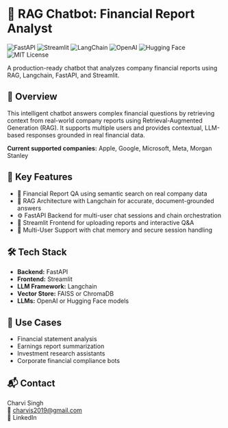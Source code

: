 # 💬 RAG Chatbot: Financial Report Analyst

![FastAPI](https://img.shields.io/badge/FastAPI-005571?style=for-the-badge&logo=fastapi)
![Streamlit](https://img.shields.io/badge/Streamlit-FF4B4B?style=for-the-badge&logo=streamlit&logoColor=white)
![LangChain](https://img.shields.io/badge/LangChain-0A2239?style=for-the-badge&logo=langchain&logoColor=white)
![OpenAI](https://img.shields.io/badge/OpenAI-412991?style=for-the-badge&logo=openai&logoColor=white)
![Hugging Face](https://img.shields.io/badge/HuggingFace-FFD21F?style=for-the-badge&logo=huggingface&logoColor=black)
![MIT License](https://img.shields.io/badge/License-MIT-green.svg?style=for-the-badge)

A production-ready chatbot that analyzes company financial reports using RAG, Langchain, FastAPI, and Streamlit.

## 📌 Overview
This intelligent chatbot answers complex financial questions by retrieving context from real-world company reports using Retrieval-Augmented Generation (RAG). It supports multiple users and provides contextual, LLM-based responses grounded in real financial data.

**Current supported companies:** Apple, Google, Microsoft, Meta, Morgan Stanley

## 🚀 Key Features
- 📄 Financial Report QA using semantic search on real company data
- 🔁 RAG Architecture with Langchain for accurate, document-grounded answers
- ⚙️ FastAPI Backend for multi-user chat sessions and chain orchestration
- 💬 Streamlit Frontend for uploading reports and interactive Q&A
- 👥 Multi-User Support with chat memory and secure session handling

## 🛠️ Tech Stack
- **Backend:** FastAPI
- **Frontend:** Streamlit
- **LLM Framework:** Langchain
- **Vector Store:** FAISS or ChromaDB
- **LLMs:** OpenAI or Hugging Face models

## 📄 Use Cases
- Financial statement analysis
- Earnings report summarization
- Investment research assistants
- Corporate financial compliance bots

## 📬 Contact
Charvi Singh  
📧 charvis2019@gmail.com  
🔗 LinkedIn
